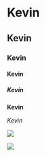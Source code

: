 <!-- TITLE: Kevin -->
<!-- SUBTITLE: Kevin -->

# Kevin

## Kevin

### Kevin

#### Kevin

##### Kevin

**Kevin**

*Kevin*

![](https://cesque.com/storage/19/10/07/110286410733.png)

![](https://cesque.com/storage/19/10/07/677207765777.png)
